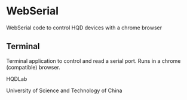 # WebSerial

WebSerial code to control HQD devices with a chrome browser

## Terminal

Terminal application to control and read a serial port. Runs in a chrome (compatible) browser.



HQDLab

University of Science and Technology of China



